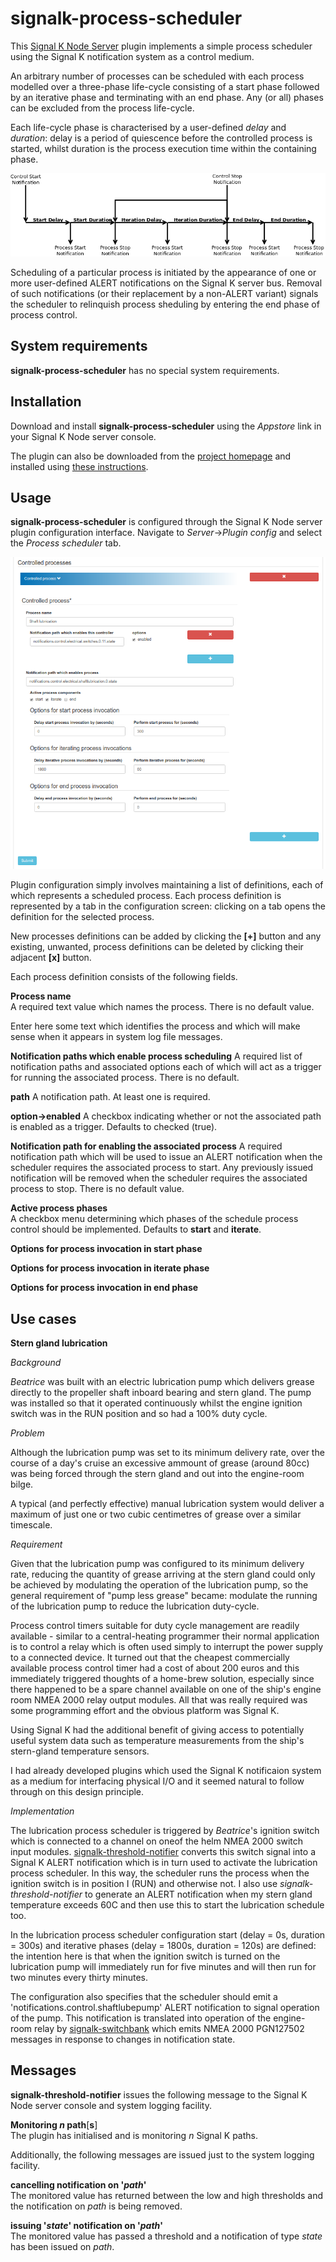 # signalk-process-scheduler

This [Signal K Node Server](https://github.com/SignalK/signalk-server-node)
plugin implements a simple process scheduler using the Signal K notification
system as a control medium.

An arbitrary number of processes can be scheduled with each process modelled
over a three-phase life-cycle consisting of a start phase followed by an
iterative phase and terminating with an end phase.
Any (or all) phases can be excluded from the process life-cycle.

Each life-cycle phase is characterised by a user-defined _delay_ and
_duration_: delay is a period of quiescence before the controlled process is
started, whilst duration is the process execution time within the containing
phase.

![alt text](readme/processcontrol.png)

Scheduling of a particular process is initiated by the appearance of one or
more user-defined ALERT notifications on the Signal K server bus.
Removal of such notifications (or their replacement by a non-ALERT variant)
signals the scheduler to relinquish process sheduling by entering the end
phase of process control.
## System requirements

__signalk-process-scheduler__ has no special system requirements.
## Installation

Download and install __signalk-process-scheduler__ using the _Appstore_ link
in your Signal K Node server console.

The plugin can also be downloaded from the
[project homepage](https://github.com/preeve9534/signalk-process-scheduler)
and installed using
[these instructions](https://github.com/SignalK/signalk-server-node/blob/master/SERVERPLUGINS.md).
## Usage

 __signalk-process-scheduler__ is configured through the Signal K Node server
plugin configuration interface.
Navigate to _Server_->_Plugin config_ and select the _Process scheduler_ tab.

![Configuration panel](readme/config.png)

Plugin configuration simply involves maintaining a list of definitions,
each of which represents a scheduled process.  Each process definition
is represented by a tab in the configuration screen: clicking on a tab
opens the definition for the selected process.

New processes definitions can be added by clicking the __[+]__ button
and any existing, unwanted, process definitions can be deleted by clicking
their adjacent __[x]__ button.

Each process definition consists of the following fields.

__Process name__  
A required text value which names the process.
There is no default value.

Enter here some text which identifies the process and which will make sense when
it appears in system log file messages.

__Notification paths which enable process scheduling__
A required list of notification paths and associated options each of which will
act as a trigger for running the associated process.
There is no default.

__path__
A notification path.
At least one is required.

__option->enabled__
A checkbox indicating whether or not the associated path is enabled as a trigger.
Defaults to checked (true).

__Notification path for enabling the associated process__
A required notification path which will be used to issue an ALERT notification
when the scheduler requires the associated process to start.  Any previously
issued notification will be removed when the scheduler requires the associated
process to stop.
There is no default value.

__Active process phases__  
A checkbox menu determining which phases of the schedule process control should
be implemented.
Defaults to __start__ and __iterate__.

__Options for process invocation in start phase__

__Options for process invocation in iterate phase__

__Options for process invocation in end phase__
## Use cases

__Stern gland lubrication__

_Background_

_Beatrice_ was built with an electric lubrication pump which delivers grease
directly to the propeller shaft inboard bearing and stern gland.
The pump was installed so that it operated continuously whilst the engine
ignition switch was in the RUN position and so had a 100% duty cycle.

_Problem_

Although the lubrication pump was set to its minimum delivery rate, over the
course of a day's cruise an excessive ammount of grease (around 80cc) was
being forced through the stern gland and out into the engine-room bilge.

A typical (and perfectly effective) manual lubrication system would deliver a
maximum of just one or two cubic centimetres of grease over a similar timescale.

_Requirement_

Given that the lubrication pump was configured to its minimum delivery rate,
reducing the quantity of grease arriving at the stern gland could only be achieved
by modulating the operation of the lubrication pump, so the general requirement
of "pump less grease" became: modulate the running of the lubrication pump to
reduce the lubrication duty-cycle.

Process control timers suitable for duty cycle management are readily
available - similar to a central-heating programmer their normal application
is to control a relay which is often used simply to interrupt the power supply
to a connected device.
It turned out that the cheapest commercially available process control timer
had a cost of about 200 euros and this immediately triggered thoughts of a
home-brew solution, especially since there happened to be a spare channel
available on one of the ship's engine room NMEA 2000 relay output modules.
All that was really required was some programming effort and the obvious
platform was Signal K.

Using Signal K had the additional benefit of giving access to potentially
useful system data such as temperature measurements from the ship's stern-gland
temperature sensors.

I had already developed plugins which used the Signal K notificaion system
as a medium for interfacing physical I/O and it seemed natural to follow
through on this design principle.

_Implementation_

The lubrication process scheduler is triggered by _Beatrice_'s ignition
switch which is connected to a channel on oneof the helm NMEA 2000 switch
input modules.
[signalk-threshold-notifier](https://github.com/preeve9534/signalk-threshold-notifier/)
converts this switch signal into a Signal K ALERT notification which is in turn
used to activate the lubrication process scheduler.
In this way, the scheduler runs the process when the ignition switch is in position I
(RUN) and otherwise not.
I also use _signalk-threshold-notifier_ to generate an ALERT notification when my
stern gland temperature exceeds 60C and then use this to start the lubrication
schedule too.

In the lubrication process scheduler configuration start (delay = 0s, duration = 300s)
and iterative phases (delay = 1800s, duration = 120s) are defined: the intention here
is that when the ignition switch is turned on the lubrication pump will immediately
run for five minutes and will then run for two minutes every thirty minutes.

The configuration also specifies that the scheduler should emit a 'notifications.control.shaftlubepump'
ALERT notification to signal operation of the pump.
This notification is translated into operation of the engine-room relay by
[signalk-switchbank](https://github.com/preeve9534/signalk-switchbank/)
which emits NMEA 2000 PGN127502 messages in response to changes in notification state.
## Messages

__signalk-threshold-notifier__ issues the following message to the Signal K
Node server console and system logging facility.

__Monitoring *n* path__[__s__]  
The plugin has initialised and is monitoring *n* Signal K paths.

Additionally, the following messages are issued just to the system logging
facility.

__cancelling notification on '*path*'__  
The monitored value has returned between the low and high thresholds and the
notification on _path_ is being removed. 

__issuing '*state*' notification on '*path*'__  
The monitored value has passed a threshold and a notification of type *state*
has been issued on *path*.
